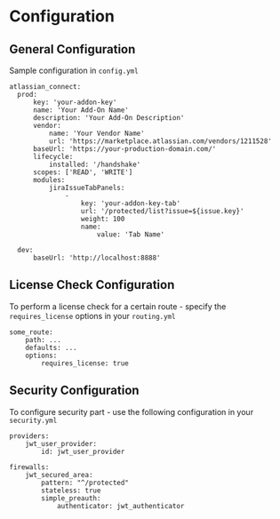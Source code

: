 # Configuration

## General Configuration

Sample configuration in `config.yml`

    atlassian_connect:
      prod:
          key: 'your-addon-key'
          name: 'Your Add-On Name'
          description: 'Your Add-On Description'
          vendor:
              name: 'Your Vendor Name'
              url: 'https://marketplace.atlassian.com/vendors/1211528'
          baseUrl: 'https://your-production-domain.com/'
          lifecycle:
              installed: '/handshake'
          scopes: ['READ', 'WRITE']
          modules:
              jiraIssueTabPanels:
                  -
                      key: 'your-addon-key-tab'
                      url: '/protected/list?issue=${issue.key}'
                      weight: 100
                      name:
                          value: 'Tab Name'
  
      dev:
          baseUrl: 'http://localhost:8888'


## License Check Configuration

To perform a license check for a certain route - specify the `requires_license` options in your `routing.yml`

    some_route:
        path: ...
        defaults: ...
        options:
            requires_license: true

## Security Configuration

To configure security part - use the following configuration in your `security.yml`

    providers:
        jwt_user_provider:
            id: jwt_user_provider

    firewalls:
        jwt_secured_area:
            pattern: "^/protected"
            stateless: true
            simple_preauth:
                authenticator: jwt_authenticator
